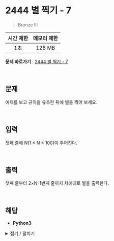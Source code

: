 # 2444 별 찍기 - 7
> Bronze III

|시간 제한|메모리 제한|
|:---:|:---:|
|1초|128 MB|

**문제 바로가기** : [2444 별 찍기 - 7](https://www.acmicpc.net/problem/2444 "2444 별 찍기 - 7")

</br>

## 문제
예제를 보고 규칙을 유추한 뒤에 별을 찍어 보세요.

</br>

## 입력
첫째 줄에 N(1 ≤ N ≤ 100)이 주어진다.

</br>

## 출력
첫째 줄부터 2×N-1번째 줄까지 차례대로 별을 출력한다.

</br>

## 해답
- **Python3**
<details>
<summary>접기 / 펼치기</summary>
<div markdown="1">

```py
start = -int(input()) + 1
end = -start

for i in range(start, end+1):
    print(" " * abs(i), end="")
    print("*" * (end * 2 + 1 - abs(i) * 2))
```

</div>
</details>